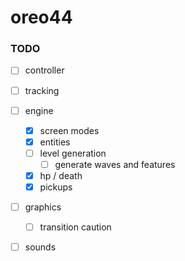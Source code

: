 # oreo44 #

### TODO ###

 - [ ] controller
 - [ ] tracking
 - [ ] engine
   - [x] screen modes
   - [x] entities
   - [ ] level generation
     - [ ] generate waves and features
   - [x] hp / death
   - [x] pickups
 - [ ] graphics
   - [ ] transition caution
 - [ ] sounds
 